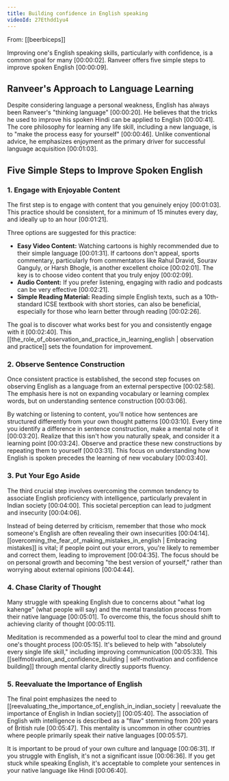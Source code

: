 ```yaml
---
title: Building confidence in English speaking
videoId: 27Ethdd1yu4
---
```


From: [[beerbiceps]] <br/> 

Improving one's English speaking skills, particularly with confidence, is a common goal for many <a class="yt-timestamp" data-t="00:00:02">[00:00:02]</a>. Ranveer offers five simple steps to improve spoken English <a class="yt-timestamp" data-t="00:00:09">[00:00:09]</a>.

## Ranveer's Approach to Language Learning

Despite considering language a personal weakness, English has always been Ranveer's "thinking language" <a class="yt-timestamp" data-t="00:00:20">[00:00:20]</a>. He believes that the tricks he used to improve his spoken Hindi can be applied to English <a class="yt-timestamp" data-t="00:00:41">[00:00:41]</a>. The core philosophy for learning any life skill, including a new language, is to "make the process easy for yourself" <a class="yt-timestamp" data-t="00:00:46">[00:00:46]</a>. Unlike conventional advice, he emphasizes enjoyment as the primary driver for successful language acquisition <a class="yt-timestamp" data-t="00:01:03">[00:01:03]</a>.

## Five Simple Steps to Improve Spoken English

### 1. Engage with Enjoyable Content

The first step is to engage with content that you genuinely enjoy <a class="yt-timestamp" data-t="00:01:03">[00:01:03]</a>. This practice should be consistent, for a minimum of 15 minutes every day, and ideally up to an hour <a class="yt-timestamp" data-t="00:01:21">[00:01:21]</a>.

Three options are suggested for this practice:

*   **Easy Video Content:** Watching cartoons is highly recommended due to their simple language <a class="yt-timestamp" data-t="00:01:31">[00:01:31]</a>. If cartoons don't appeal, sports commentary, particularly from commentators like Rahul Dravid, Sourav Ganguly, or Harsh Bhogle, is another excellent choice <a class="yt-timestamp" data-t="00:02:01">[00:02:01]</a>. The key is to choose video content that you truly enjoy <a class="yt-timestamp" data-t="00:02:09">[00:02:09]</a>.
*   **Audio Content:** If you prefer listening, engaging with radio and podcasts can be very effective <a class="yt-timestamp" data-t="00:02:21">[00:02:21]</a>.
*   **Simple Reading Material:** Reading simple English texts, such as a 10th-standard ICSE textbook with short stories, can also be beneficial, especially for those who learn better through reading <a class="yt-timestamp" data-t="00:02:26">[00:02:26]</a>.

The goal is to discover what works best for you and consistently engage with it <a class="yt-timestamp" data-t="00:02:40">[00:02:40]</a>. This [[the_role_of_observation_and_practice_in_learning_english | observation and practice]] sets the foundation for improvement.

### 2. Observe Sentence Construction

Once consistent practice is established, the second step focuses on observing English as a language from an external perspective <a class="yt-timestamp" data-t="00:02:58">[00:02:58]</a>. The emphasis here is not on expanding vocabulary or learning complex words, but on understanding sentence construction <a class="yt-timestamp" data-t="00:03:06">[00:03:06]</a>.

By watching or listening to content, you'll notice how sentences are structured differently from your own thought patterns <a class="yt-timestamp" data-t="00:03:10">[00:03:10]</a>. Every time you identify a difference in sentence construction, make a mental note of it <a class="yt-timestamp" data-t="00:03:20">[00:03:20]</a>. Realize that this isn't how you naturally speak, and consider it a learning point <a class="yt-timestamp" data-t="00:03:24">[00:03:24]</a>. Observe and practice these new constructions by repeating them to yourself <a class="yt-timestamp" data-t="00:03:31">[00:03:31]</a>. This focus on understanding how English is spoken precedes the learning of new vocabulary <a class="yt-timestamp" data-t="00:03:40">[00:03:40]</a>.

### 3. Put Your Ego Aside

The third crucial step involves overcoming the common tendency to associate English proficiency with intelligence, particularly prevalent in Indian society <a class="yt-timestamp" data-t="00:04:00">[00:04:00]</a>. This societal perception can lead to judgment and insecurity <a class="yt-timestamp" data-t="00:04:06">[00:04:06]</a>.

Instead of being deterred by criticism, remember that those who mock someone's English are often revealing their own insecurities <a class="yt-timestamp" data-t="00:04:14">[00:04:14]</a>. [[overcoming_the_fear_of_making_mistakes_in_english | Embracing mistakes]] is vital; if people point out your errors, you're likely to remember and correct them, leading to improvement <a class="yt-timestamp" data-t="00:04:35">[00:04:35]</a>. The focus should be on personal growth and becoming "the best version of yourself," rather than worrying about external opinions <a class="yt-timestamp" data-t="00:04:44">[00:04:44]</a>.

### 4. Chase Clarity of Thought

Many struggle with speaking English due to concerns about "what log kahenge" (what people will say) and the mental translation process from their native language <a class="yt-timestamp" data-t="00:05:01">[00:05:01]</a>. To overcome this, the focus should shift to achieving clarity of thought <a class="yt-timestamp" data-t="00:05:11">[00:05:11]</a>.

Meditation is recommended as a powerful tool to clear the mind and ground one's thought process <a class="yt-timestamp" data-t="00:05:15">[00:05:15]</a>. It's believed to help with "absolutely every single life skill," including improving communication <a class="yt-timestamp" data-t="00:05:33">[00:05:33]</a>. This [[selfmotivation_and_confidence_building | self-motivation and confidence building]] through mental clarity directly supports fluency.

### 5. Reevaluate the Importance of English

The final point emphasizes the need to [[reevaluating_the_importance_of_english_in_indian_society | reevaluate the importance of English in Indian society]] <a class="yt-timestamp" data-t="00:05:40">[00:05:40]</a>. The association of English with intelligence is described as a "flaw" stemming from 200 years of British rule <a class="yt-timestamp" data-t="00:05:47">[00:05:47]</a>. This mentality is uncommon in other countries where people primarily speak their native languages <a class="yt-timestamp" data-t="00:05:57">[00:05:57]</a>.

It is important to be proud of your own culture and language <a class="yt-timestamp" data-t="00:06:31">[00:06:31]</a>. If you struggle with English, it's not a significant issue <a class="yt-timestamp" data-t="00:06:36">[00:06:36]</a>. If you get stuck while speaking English, it's acceptable to complete your sentences in your native language like Hindi <a class="yt-timestamp" data-t="00:06:40">[00:06:40]</a>.